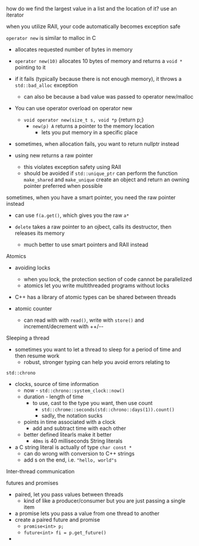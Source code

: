 how do we find the largest value in a list and the location of it? use an iterator

when you utilize RAII, your code automatically becomes exception safe

`operator new` is similar to malloc in C
- allocates requested number of bytes in memory
- `operator new(10)` allocates 10 bytes of memory and returns a `void *` pointing to it
- if it fails (typically because there is not enough memory), it throws a `std::bad_alloc` exception
	- can also be because a bad value was passed to operator new/malloc
- You can use operator overload on operator new
	- `void operator new(size_t s, void *p` {return p;}
		- `new(p) A` returns a pointer to the memory location
			- lets you put memory in a specific place

- sometimes, when allocation fails, you want to return nullptr instead
- using new returns a raw pointer
	- this violates exception safety using RAII
	- should be avoided if `std::unique_ptr` can perform the function
`make_shared` and `make_unique` create an object and return an owning pointer
	preferred when possible

sometimes, when you have a smart pointer, you need the raw pointer instead
- can use `f(a.get()`, which gives you the raw `a*`

- `delete` takes a raw pointer to an ojbect, calls its destructor, then releases its memory
	- much better to use smart pointers and RAII instead

Atomics
- avoiding locks
	- when you lock, the protection section of code cannot be parallelized
	- atomics let you write multithreaded programs without locks

- C++ has a library of atomic types can be shared between threads
- atomic counter
	- can read with with `read()`, write with `store()` and increment/decrement with ++/--

Sleeping a thread
- sometimes you want to let a thread to sleep for a period of time and then resume work
	- robust, stronger typing  can help you avoid errors relating to 

`std::chrono`
- clocks, source of time information
	-  now - `std::chrono::system_clock::now()`
	- duration - length of time
		- to use, cast to the type you want, then use count
			- `std::chrome::seconds(std::chrono::days(1)).count()`
			- sadly, the notation sucks
	- points in time associated with a clock
		- add and subtract time with each other
	- better defined litearls make it better
		- `40ms` is 40 milliseconds
String literals
- a C string literal is actually of type `char const *`
	- can do wrong with conversion to C++ strings
	- add s on the end, i.e. `"hello, world"s`

Inter-thread communication

futures and promises
- paired, let you pass values between threads
	- kind of like a producer/consumer but you are just passing a single item
- a promise lets you pass a value from one thread to another
- create a paired future and promise
	- `promise<int> p;`
	- `future<int> fi = p.get_future()`
- 